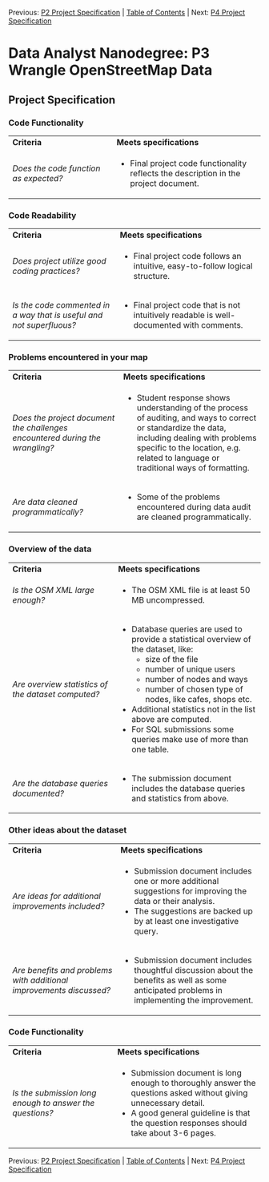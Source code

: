 Previous: [P2 Project Specification](../p2/dand-p2-project-specification.md) | [Table of Contents](../../README.md) | Next: [P4 Project Specification](../p4/dand-p4-project-specification.md)
# Data Analyst Nanodegree: P3 Wrangle OpenStreetMap Data
## Project Specification
### Code Functionality

<table>
    <tr>
        <td align="left" width="350"><b>Criteria</b>
        </td>
        <td align="left" width="500"><b>Meets specifications</b>
        </td>
    </tr>
    <tr>
    </tr>
    <tr>
        <td align="left"><i>
        Does the code function as expected?</i>
        </td>
        <td align="left">
        <ul>
        <li>
        Final project code functionality reflects the description in the project document.
        </li>
        </td>
    </tr>
</table>

### Code Readability

<table>
    <tr>
        <td align="left" width="350"><b>Criteria</b>
        </td>
        <td align="left" width="500"><b>Meets specifications</b>
        </td>
    </tr>
    <tr>
    </tr>
    <tr>
        <td align="left"><i>
        Does project utilize good coding practices?</i>
        </td>
        <td align="left">
        <ul>
        <li>
        Final project code follows an intuitive, easy-to-follow logical structure.
        </li>
        </td>
    </tr>
    <tr>
    </tr>
    <tr>
        <td align="left"><i>
        Is the code commented in a way that is useful and not superfluous?</i>
        </td>
        <td align="left">
        <ul>
        <li>
        Final project code that is not intuitively readable is well-documented with comments.
        </li>
        </td>
    </tr>
</table>

### Problems encountered in your map

<table>
    <tr>
        <td align="left" width="350"><b>Criteria</b>
        </td>
        <td align="left" width="500"><b>Meets specifications</b>
        </td>
    </tr>
    <tr>
    </tr>
    <tr>
        <td align="left"><i>
        Does the project document the challenges encountered during the wrangling?</i>
        </td>
        <td align="left">
        <ul>
        <li>
        Student response shows understanding of the process of auditing, and ways to correct or standardize the data, including dealing with problems specific to the location, e.g. related to language or traditional ways of formatting.
        </li>
        </td>
    </tr>
    <tr>
    </tr>
    <tr>
        <td align="left"><i>
        Are data cleaned programmatically?</i>
        </td>
        <td align="left">
        <ul>
        <li>
        Some of the problems encountered during data audit are cleaned programmatically.
        </li>
        </td>
    </tr>
</table>

### Overview of the data

<table>
    <tr>
        <td align="left" width="350"><b>Criteria</b>
        </td>
        <td align="left" width="500"><b>Meets specifications</b>
        </td>
    </tr>
    <tr>
    </tr>
    <tr>
        <td align="left"><i>
        Is the OSM XML large enough?</i>
        </td>
        <td align="left">
        <ul>
        <li>
        The OSM XML file is at least 50 MB uncompressed.
        </li>
        </td>
    </tr>
    <tr>
    </tr>
    <tr>
        <td align="left"><i>
        Are overview statistics of the dataset computed?</i>
        </td>
        <td align="left">
        <ul>
        <li>
        Database queries are used to provide a statistical overview of the dataset, like:
            <ul>
                <li>size of the file</li>
                <li>number of unique users</li>
                <li>number of nodes and ways</li>
                <li>number of chosen type of nodes, like cafes, shops etc.</li>
            </ul>
        <li>Additional statistics not in the list above are computed.</li>
        <li>For SQL submissions some queries make use of more than one table.</li>
        </td>
    </tr>
    <tr>
    </tr>
    <tr>
        <td align="left"><i>
        Are the database queries documented?</i>
        </td>
        <td align="left">
        <ul>
        <li>
        The submission document includes the database queries and statistics from above.
        </li>
        </td>
    </tr>
    <tr>
</table>

### Other ideas about the dataset

<table>
    <tr>
        <td align="left" width="350"><b>Criteria</b>
        </td>
        <td align="left" width="500"><b>Meets specifications</b>
        </td>
    </tr>
    <tr>
    </tr>
    <tr>
        <td align="left"><i>
        Are ideas for additional improvements included?</i>
        </td>
        <td align="left">
        <ul>
        <li>
        Submission document includes one or more additional suggestions for improving the data or their analysis.
        </li>
        <li>
        The suggestions are backed up by at least one investigative query.</li>
        </td>
    </tr>
    <tr>
    </tr>
    <tr>
        <td align="left"><i>
        Are benefits and problems with additional improvements discussed?</i>
        </td>
        <td align="left">
        <ul>
        <li>
        Submission document includes thoughtful discussion about the benefits as well as some anticipated problems in implementing the improvement.
        </li>
        </td>
    </tr>
</table>

### Code Functionality

<table>
    <tr>
        <td align="left" width="350"><b>Criteria</b>
        </td>
        <td align="left" width="500"><b>Meets specifications</b>
        </td>
    </tr>
    <tr>
    </tr>
    <tr>
        <td align="left"><i>
        Is the submission long enough to answer the questions?</i>
        </td>
        <td align="left">
        <ul>
        <li>
        Submission document is long enough to thoroughly answer the questions asked without giving unnecessary detail.
        </li>
        <li>
        A good general guideline is that the question responses should take about 3-6 pages.
        </li>
        </td>
    </tr>
</table>

Previous: [P2 Project Specification](../p2/dand-p2-project-specification.md) | [Table of Contents](../../README.md) | Next: [P4 Project Specification](../p4/dand-p4-project-specification.md)
